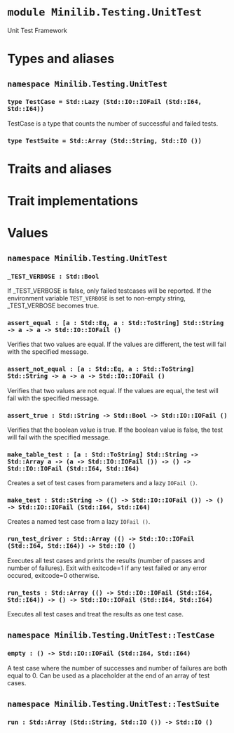 # `module Minilib.Testing.UnitTest`

Unit Test Framework

# Types and aliases

## `namespace Minilib.Testing.UnitTest`

### `type TestCase = Std::Lazy (Std::IO::IOFail (Std::I64, Std::I64))`

TestCase is a type that counts the number of successful and failed tests.

### `type TestSuite = Std::Array (Std::String, Std::IO ())`

# Traits and aliases

# Trait implementations

# Values

## `namespace Minilib.Testing.UnitTest`

### `_TEST_VERBOSE : Std::Bool`

If _TEST_VERBOSE is false, only failed testcases will be reported.
If the environment variable `TEST_VERBOSE` is set to non-empty string, _TEST_VERBOSE becomes true.

### `assert_equal : [a : Std::Eq, a : Std::ToString] Std::String -> a -> a -> Std::IO::IOFail ()`

Verifies that two values are equal. If the values are different, the test will fail with the specified message.

### `assert_not_equal : [a : Std::Eq, a : Std::ToString] Std::String -> a -> a -> Std::IO::IOFail ()`

Verifies that two values are not equal. If the values are equal, the test will fail with the specified message.

### `assert_true : Std::String -> Std::Bool -> Std::IO::IOFail ()`

Verifies that the boolean value is true. If the boolean value is false, the test will fail with the specified message.

### `make_table_test : [a : Std::ToString] Std::String -> Std::Array a -> (a -> Std::IO::IOFail ()) -> () -> Std::IO::IOFail (Std::I64, Std::I64)`

Creates a set of test cases from parameters and a lazy `IOFail ()`.

### `make_test : Std::String -> (() -> Std::IO::IOFail ()) -> () -> Std::IO::IOFail (Std::I64, Std::I64)`

Creates a named test case from a lazy `IOFail ()`.

### `run_test_driver : Std::Array (() -> Std::IO::IOFail (Std::I64, Std::I64)) -> Std::IO ()`

Executes all test cases and prints the results (number of passes and number of failures).
Exit with exitcode=1 if any test failed or any error occured, exitcode=0 otherwise.

### `run_tests : Std::Array (() -> Std::IO::IOFail (Std::I64, Std::I64)) -> () -> Std::IO::IOFail (Std::I64, Std::I64)`

Executes all test cases and treat the results as one test case.

## `namespace Minilib.Testing.UnitTest::TestCase`

### `empty : () -> Std::IO::IOFail (Std::I64, Std::I64)`

A test case where the number of successes and number of failures are both equal to 0.
Can be used as a placeholder at the end of an array of test cases.

## `namespace Minilib.Testing.UnitTest::TestSuite`

### `run : Std::Array (Std::String, Std::IO ()) -> Std::IO ()`